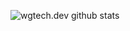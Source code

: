 ![wgtech.dev github stats](https://github-readme-stats.vercel.app/api?username=wgtech&count_private=true&show_icons=true&theme=merko)
